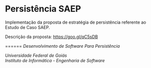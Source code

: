# Persistência SAEP

Implementação da proposta de estratégia de persistência referente ao Estudo de Caso SAEP.

Descrição da proposta: https://goo.gl/qC5sDB

======
_Desenvolvimento de Software Para Persistência_

_Universidade Federal de Goiás_                                       
_Instituto de Informática - Engenharia de Software_ 


